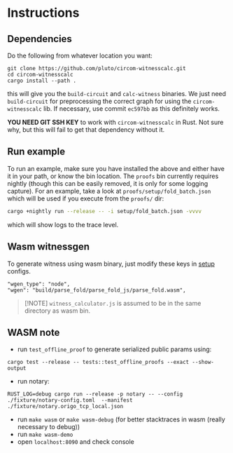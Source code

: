 # Instructions


## Dependencies
Do the following from whatever location you want:
```
git clone https://github.com/pluto/circom-witnesscalc.git
cd circom-witnesscalc
cargo install --path .
```
this will give you the `build-circuit` and `calc-witness` binaries.
We just need `build-circuit` for preprocessing the correct graph for using the `circom-witnesscalc` lib.
If necessary, use commit `ec597bb` as this definitely works.

**YOU NEED GIT SSH KEY** to work with `circom-witnesscalc` in Rust.
Not sure why, but this will fail to get that dependency without it.

## Run example
To run an example, make sure you have installed the above and either have it in your path, or know the bin location.
The `proofs` bin currently requires nightly (though this can be easily removed, it is only for some logging capture).
For an example, take a look at `proofs/setup/fold_batch.json` which will be used if you execute from the `proofs/` dir:
```sh
cargo +nightly run --release -- -i setup/fold_batch.json -vvvv
```
which will show logs to the trace level.

## Wasm witnessgen

To generate witness using wasm binary, just modify these keys in [setup](./setup/) configs.

```
"wgen_type": "node",
"wgen": "build/parse_fold/parse_fold_js/parse_fold.wasm",
```

> [!NOTE] `witness_calculator.js` is assumed to be in the same directory as wasm bin.


## WASM note

- run `test_offline_proof` to generate serialized public params using:
```
cargo test --release -- tests::test_offline_proofs --exact --show-output
```

- run notary:
```
RUST_LOG=debug cargo run --release -p notary -- --config ./fixture/notary-config.toml  --manifest ./fixture/notary.origo_tcp_local.json
```

- run `make wasm` or `make wasm-debug` (for better stacktraces in wasm (really necessary to debug))
- run `make wasm-demo`
- open `localhost:8090` and check console